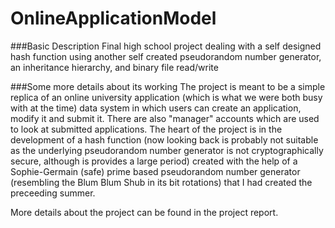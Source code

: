 OnlineApplicationModel
================================

###Basic Description
Final high school project dealing with a self designed hash function using another self created pseudorandom number generator, an inheritance hierarchy, and binary file read/write

###Some more details about its working
The project is meant to be a simple replica of an online university application (which is what we were both busy with at the time) data system in which users can create an application, modify it and submit it. There are also "manager" accounts which are used to look at submitted applications. The heart of the project is in the development of a hash function (now looking back is probably not suitable as the underlying pseudorandom number generator is not cryptographically secure, although is provides a large period) created with the help of a Sophie-Germain (safe) prime based pseudorandom number generator (resembling the Blum Blum Shub in its bit rotations) that I had created the preceeding summer. 

More details about the project can be found in the project report.
